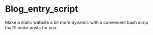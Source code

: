 # Blog_entry_script
Make a static website a bit more dynamic with a convenient bash scrip that'll make posts for you.

